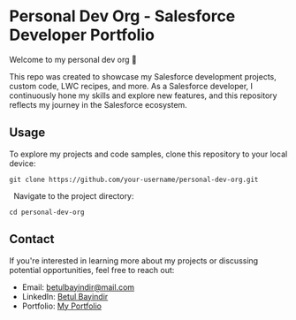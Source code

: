 # Personal Dev Org - Salesforce Developer Portfolio
Welcome to my personal dev org 🌸

This repo was created to showcase my Salesforce development projects, custom code, LWC recipes, and more. As a Salesforce developer, I continuously hone my skills and explore new features, and this repository reflects my journey in the Salesforce ecosystem.

## Usage
To explore my projects and code samples, clone this repository to your local device:
```
git clone https://github.com/your-username/personal-dev-org.git
```
 
Navigate to the project directory:
```
cd personal-dev-org
```

## Contact
If you're interested in learning more about my projects or discussing potential opportunities, feel free to reach out:
* Email: [betulbayindir@mail.com](mailto:betulbayindir@mail.com)
* LinkedIn: [Betul Bayindir](https://www.linkedin.com/in/betulbayindir/)
* Portfolio: [My Portfolio](https://betulbayindir-dev-ed.my.site.com/s/)
